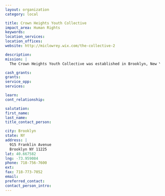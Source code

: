 ```yaml
---
layout: organization
category: local

title: Crown Heights Youth Collective
impact_area: Human Rights
keywords: 
location_services: 
location_offices: 
website: http://miclowrey.wix.com/the-collective-2

description: 
mission: |
  The Crown Heights Youth Collective was established in Brooklyn, New York in 1978 in response to the need to provide comprehensive services for disadvantaged youth. The Collective serves the diverse African and Hasidic communities of Crown Heights, and during the past 22 years have served more than 85,000 young people. With our unique hands on approach we meet the youth wherever they are; whether it is the playground, schoolroom or street corner. Although we continue to target youth aged 3-22 years old, our services are also available to the community-at-large. The "Collective" provides opportunities to all who really care about themselves and their neighbor to do something for the community.

cash_grants: 
grants: 
service_opp: 
services: 

learn: 
cont_relationship: 

salutation: 
first_name: 
last_name: 
title_contact_person: 

city: Brooklyn
state: NY
address: |
  915 Franklin Avenue  
  Brooklyn NY 11225
lat: 40.667582
lng: -73.959084
phone: 718-756-7600
ext: 
fax: 718-773-7052
email: 
preferred_contact: 
contact_person_intro: 
---
```

